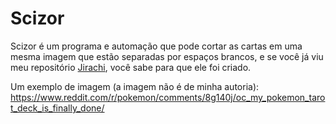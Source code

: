 # Scizor
Scizor é um programa e automação que pode cortar as cartas em uma mesma imagem que estão separadas por espaços brancos, e se você já viu meu repositório [Jirachi](https://github.com/DiabolicWitch/Jirachi), você sabe para que ele foi criado.

Um exemplo de imagem (a imagem não é de minha autoria): https://www.reddit.com/r/pokemon/comments/8g140j/oc_my_pokemon_tarot_deck_is_finally_done/
